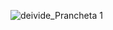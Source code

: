 ![deivide_Prancheta 1](https://user-images.githubusercontent.com/79219267/187233305-779b8a6d-7ee5-4216-a0c7-39a308ddbd8c.jpg)
